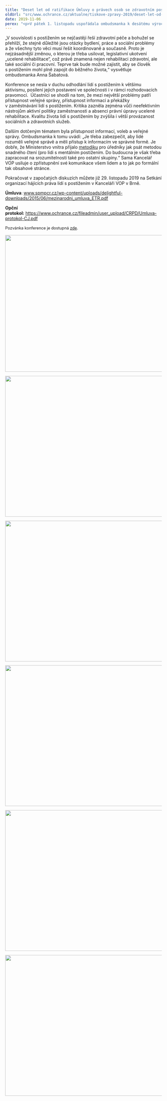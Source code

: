 ```yaml
---
title: "Deset let od ratifikace Úmluvy o právech osob se zdravotním postižením: navzdory zlepšení zůstává mnoho výzev"
oldUrl: "src/www.ochrance.cz/aktualne/tiskove-zpravy-2019/deset-let-od-ratifikace-umluvy-o-pravech-osob-se-zdravotnim-postizenim-navzdory-zlepseni-zu"
date: 2019-11-06
perex: "<p>V pátek 1. listopadu uspořádala ombudsmanka k desátému výročí ratifikace Úmluvy o právech osob se zdravotním postižením konferenci. Česká republika patřila k prvním zemím, které tuto Úmluvu ratifikovaly. Spolu s Úmluvou vznikl tzv. Opční protokol, který ale pro Českou republiku doposud není závazný. Protokol, jehož ratifikace pořád vázne, je v druhém čtení v Poslanecké sněmovně a hlasovat by se o něm mělo v pátek 8. listopadu. Jeho ratifikace by představovala další možnosti posílení ochrany práv lidí s postižením. </p>"
---
```


<!-- imported from the old website -->

<p>„V souvislosti s postižením se nejčastěji řeší zdravotní péče a bohužel se přehlíží, že stejně důležité jsou otázky bydlení, práce a sociální problémy a že všechny tyto věci musí řešit koordinovaně a současně. Proto je nejzásadnější změnou, o kterou je třeba usilovat, legislativní ukotvení „ucelené rehabilitace“, což právě znamená nejen rehabilitaci zdravotní, ale také sociální či pracovní. Teprve tak bude možné zajistit, aby se člověk s postižením mohl plně zapojit do běžného života,“ vysvětluje ombudsmanka Anna Šabatová.</p> <p>Konference se nesla v duchu odhodlání lidí s postižením k většímu aktivismu, posílení jejich postavení ve společnosti i v rámci rozhodovacích pravomocí.  Účastníci se shodli na tom, že mezi největší problémy patří přístupnost veřejné správy, přístupnost informací a překážky v zaměstnávání lidí s postižením. Kritika zazněla zejména vůči neefektivním nástrojům aktivní politiky zaměstnanosti a absenci právní úpravy ucelené rehabilitace. Kvalitu života lidí s postižením by zvýšila i větší provázanost sociálních a zdravotních služeb.</p> <p>Dalším dotčeným tématem byla přístupnost informací, voleb a veřejné správy. Ombudsmanka k tomu uvádí: „Je třeba zabezpečit, aby lidé rozuměli veřejné správě a měli přístup k informacím ve správné formě. Je dobře, že Ministerstvo vnitra přijalo <a href="https://www.mvcr.cz/soubor/etr-metodika-srozumitelneho-a-zjednoduseneho-vyjadrovani-ve-verejne-sprave-pdf.aspx" target="_blank">metodiku</a> pro úředníky jak psát metodou snadného čtení (pro lidi s mentálním postižením. Do budoucna je však třeba zapracovat na srozumitelnosti také pro ostatní skupiny.“ Sama Kancelář VOP usiluje o zpřístupnění své komunikace všem lidem a to jak po formální tak obsahové stránce.</p> <p>Pokračovat v započatých diskuzích můžete již 29. listopadu 2019 na Setkání organizací hájících práva lidí s postižením v Kanceláři VOP v Brně.</p> <p><b>Úmluva</b><span style="font-size: 12.8px;">: </span><a href="http://www.spmpcr.cz/wp-content/uploads/delightful-downloads/2015/06/mezinarodni_umluva_ETR.pdf" style="font-size: 12.8px;"><a href="http://www.spmpcr.cz/wp-content/uploads/delightful-downloads/2015/06/mezinarodni_umluva_ETR.pdf" target="_blank">www.spmpcr.cz/wp-content/uploads/delightful-downloads/2015/06/mezinarodni_umluva_ETR.pdf</a></a></p><p><b>Opční protokol:</b> <a href="https://www.ochrance.cz/fileadmin/user_upload/CRPD/Umluva-protokol-CJ.pdf" target="_blank">https://www.ochrance.cz/fileadmin/user_upload/CRPD/Umluva-protokol-CJ.pdf</a></p><p style="line-height: 17.92px; font-size: 12.8px;">Pozvánka konference je dostupná <a href="file:///S:/Sekce%20pr%C3%A1vn%C3%AD/ODD%C4%9ALEN%C3%8D/-IX-%20Ochrana%20pr%C3%A1v%20osob%20se%20zdrav.%20posti%C5%BEen%C3%ADm/SPOLUPRACUJ%C3%8DC%C3%8D%20ORGANIZACE/DPOs/setk%C3%A1n%C3%AD%2029.11.2019/Pozv%C3%A1nka%20na%20setk%C3%A1n%C3%AD%2029.%20listopadu%202019.pdf" target="_blank">zde</a>.</p><p style="line-height: 17.92px; font-size: 12.8px;"><img src="https://www.ochrance.cz/uploads/RTEmagicC_1_01.jpg.jpg" width="659" height="439" alt="" /></p><p style="line-height: 17.92px; font-size: 12.8px;"><img src="https://www.ochrance.cz/uploads/RTEmagicC_2_01.jpg.jpg" width="677" height="452" alt="" /></p><p style="line-height: 17.92px; font-size: 12.8px;"><img src="https://www.ochrance.cz/uploads/RTEmagicC_3.jpg.jpg" width="677" height="452" alt="" /></p><p style="line-height: 17.92px; font-size: 12.8px;"><img src="https://www.ochrance.cz/uploads/RTEmagicC_4.jpg.jpg" width="677" height="452" alt="" /></p><p style="line-height: 17.92px; font-size: 12.8px;"><img src="https://www.ochrance.cz/uploads/RTEmagicC_5.jpg.jpg" width="677" height="452" alt="" /></p><p style="line-height: 17.92px; font-size: 12.8px;"><img src="https://www.ochrance.cz/uploads/RTEmagicC_6.jpg.jpg" width="677" height="452" alt="" /></p>
